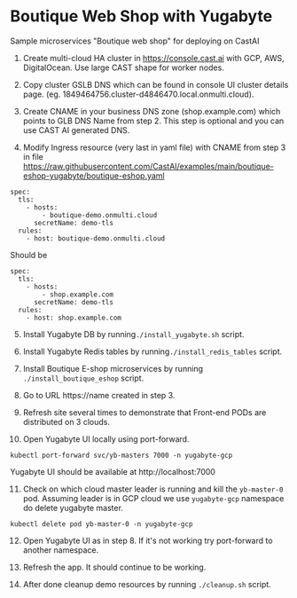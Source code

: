 # Boutique Web Shop with Yugabyte

Sample microservices "Boutique web shop" for deploying on CastAI

1. Create multi-cloud HA cluster in https://console.cast.ai with GCP, AWS, DigitalOcean. Use large CAST shape for worker nodes.

2. Copy cluster GSLB DNS which can be found in console UI cluster details page. (eg. 1849464756.cluster-d4846470.local.onmulti.cloud).

3. Create CNAME in your business DNS zone (shop.example.com) which points to GLB DNS Name from step 2. This step is optional and you can
use CAST AI generated DNS.

4. Modify Ingress resource (very last in yaml file) with CNAME from step 3 in file https://raw.githubusercontent.com/CastAI/examples/main/boutique-eshop-yugabyte/boutique-eshop.yaml
```
spec:
  tls:
    - hosts:
        - boutique-demo.onmulti.cloud
      secretName: demo-tls
  rules:
    - host: boutique-demo.onmulti.cloud
```    
Should be
```
spec:
  tls:
    - hosts:
        - shop.example.com
      secretName: demo-tls
  rules:
    - host: shop.example.com
``` 

5. Install Yugabyte DB by running`./install_yugabyte.sh` script.

6. Install Yugabyte Redis tables by running`./install_redis_tables` script.

7. Install Boutique E-shop microservices by running `./install_boutique_eshop` script.

8. Go to URL https://name created in step 3.

9. Refresh site several times to demonstrate that Front-end PODs are distributed on 3 clouds.

10. Open Yugabyte UI locally using port-forward.
```
kubectl port-forward svc/yb-masters 7000 -n yugabyte-gcp
```
Yugabyte UI should be available at http://localhost:7000

11. Check on which cloud master leader is running and kill the `yb-master-0` pod.
Assuming leader is in GCP cloud we use `yugabyte-gcp` namespace do delete yugabyte master.
```
kubectl delete pod yb-master-0 -n yugabyte-gcp
```

12. Open Yugabyte UI as in step 8. If it's not working try port-forward to another namespace.

13. Refresh the app. It should continue to be working.

14. After done cleanup demo resources by running `./cleanup.sh` script.
